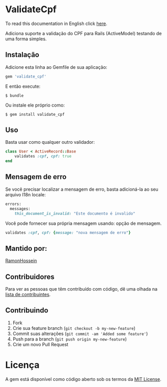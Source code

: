 # ValidateCpf

To read this documentation in English click [here](https://github.com/RamonHossein/validate_cpf/blob/master/README.md).

Adiciona suporte a validação do CPF para Rails (ActiveModel) testando de uma forma simples.

## Instalação

Adicione esta linha ao Gemfile de sua aplicação:

```ruby
gem 'validate_cpf'
```

E então execute:

    $ bundle

Ou instale ele próprio como:

    $ gem install validate_cpf

## Uso

Basta usar como qualquer outro validador:

```ruby
class User < ActiveRecord::Base
    validates :cpf, cpf: true
end
```

## Mensagem de erro

Se você precisar localizar a mensagem de erro, basta adicioná-la ao seu arquivo I18n locale:

```ruby
errors:
  messages:
    this_document_is_invalid: "Este documento é invalido"
```

Você pode fornecer sua própria mensagem usando: opção de mensagem.

```ruby
validates :cpf, cpf: {message: "nova mensagem de erro"}
```

## Mantido por:
[RamonHossein](https://github.com/RamonHossein)

## Contribuidores

Para ver as pessoas que têm contribuído com código, dê uma olhada na [lista de contribuintes](http://github.com/RamonHossein/validate_cpf/contributors).

## Contribuindo

1. Fork
2. Crie sua feature branch (`git checkout -b my-new-feature`)
3. Commit suas alterações (`git commit -am 'Added some feature'`)
4. Push para a branch (`git push origin my-new-feature`)
5. Crie um novo Pull Request

# Licença

A gem está disponível como código aberto sob os termos da [MIT License](http://opensource.org/licenses/MIT).
